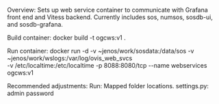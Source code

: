 Overview:
Sets up web service container to communicate with Grafana front end and Vitess backend.
Currently includes sos, numsos, sosdb-ui, and sosdb-grafana.

Build container:
docker build -t ogcws:v1 .

Run container:
docker run -d -v ~jenos/work/sosdata:/data/sos -v ~jenos/work/wslogs:/var/log/ovis_web_svcs \
-v /etc/localtime:/etc/localtime -p 8088:8080/tcp --name webservices ogcws:v1

Recommended adjustments:
Run: Mapped folder locations.
settings.py: admin password

